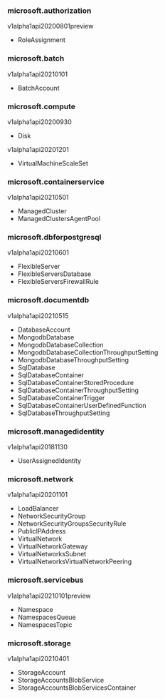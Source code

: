 ### microsoft.authorization

v1alpha1api20200801preview

- RoleAssignment

### microsoft.batch

v1alpha1api20210101

- BatchAccount

### microsoft.compute

v1alpha1api20200930

- Disk

v1alpha1api20201201

- VirtualMachineScaleSet

### microsoft.containerservice

v1alpha1api20210501

- ManagedCluster
- ManagedClustersAgentPool

### microsoft.dbforpostgresql

v1alpha1api20210601

- FlexibleServer
- FlexibleServersDatabase
- FlexibleServersFirewallRule

### microsoft.documentdb

v1alpha1api20210515

- DatabaseAccount
- MongodbDatabase
- MongodbDatabaseCollection
- MongodbDatabaseCollectionThroughputSetting
- MongodbDatabaseThroughputSetting
- SqlDatabase
- SqlDatabaseContainer
- SqlDatabaseContainerStoredProcedure
- SqlDatabaseContainerThroughputSetting
- SqlDatabaseContainerTrigger
- SqlDatabaseContainerUserDefinedFunction
- SqlDatabaseThroughputSetting

### microsoft.managedidentity

v1alpha1api20181130

- UserAssignedIdentity

### microsoft.network

v1alpha1api20201101

- LoadBalancer
- NetworkSecurityGroup
- NetworkSecurityGroupsSecurityRule
- PublicIPAddress
- VirtualNetwork
- VirtualNetworkGateway
- VirtualNetworksSubnet
- VirtualNetworksVirtualNetworkPeering

### microsoft.servicebus

v1alpha1api20210101preview

- Namespace
- NamespacesQueue
- NamespacesTopic

### microsoft.storage

v1alpha1api20210401

- StorageAccount
- StorageAccountsBlobService
- StorageAccountsBlobServicesContainer

